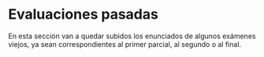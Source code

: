 # Evaluaciones pasadas

En esta sección van a quedar subidos los enunciados de algunos exámenes viejos, ya sean correspondientes al primer parcial, al segundo o al final.
